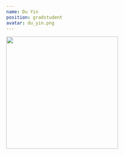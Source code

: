 ```yaml
---
name: Du Yin
position: gradstudent
avatar: du_yin.png
---
```


<img width="300" src="{{site.baseurl}}/images/people/{{page.avatar}}" data-action="zoom">

<!-- <i class="fa fa-bar-chart"></i> [Google Scholar](https://scholar.google.com.au/citations?hl=en&user=4du0aBwAAAAJ) -->
<br>
<!-- <i class="fa fa-home"></i> [Homepage](https://) -->
